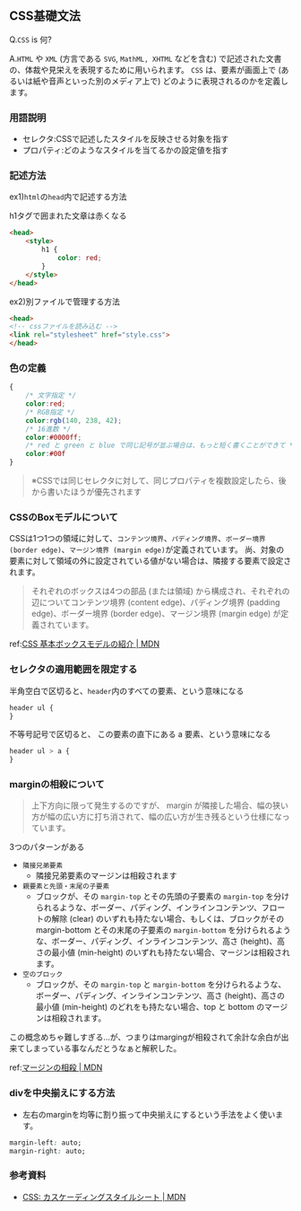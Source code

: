 ## CSS基礎文法

Q.`CSS` is 何?

A.`HTML` や `XML` (方言である `SVG`, `MathML, XHTML` などを含む) で記述された文書の、体裁や見栄えを表現するために用いられます。 `CSS` は、要素が画面上で (あるいは紙や音声といった別のメディア上で) どのように表現されるのかを定義します。


### 用語説明

- セレクタ:CSSで記述したスタイルを反映させる対象を指す
- プロパティ:どのようなスタイルを当てるかの設定値を指す

### 記述方法

ex1)`html`の`head`内で記述する方法

h1タグで囲まれた文章は赤くなる

```html
<head>
    <style>
        h1 {
            color: red;
        }
    </style>
</head>
```

ex2)別ファイルで管理する方法

```html
<head>
<!-- cssファイルを読み込む -->
<link rel="stylesheet" href="style.css">
</head>
```

### 色の定義


```css
{
    /* 文字指定 */
    color:red;
    /* RGB指定 */
    color:rgb(140, 238, 42);
    /* 16進数 */
    color:#0000ff;
    /* red と green と blue で同じ記号が並ぶ場合は、もっと短く書くことができて */
    color:#00f
}
```

>※CSSでは同じセレクタに対して、同じプロパティを複数設定したら、後から書いたほうが優先されます

### CSSのBoxモデルについて

CSSは1つ1つの領域に対して、`コンテンツ境界`、`パディング境界`、`ボーダー境界 (border edge)`、`マージン境界 (margin edge)`が定義されています。
尚、対象の要素に対して領域の外に設定されている値がない場合は、隣接する要素で設定されます。

>それぞれのボックスは4つの部品 (または領域) から構成され、それぞれの辺についてコンテンツ境界 (content edge)、パディング境界 (padding edge)、ボーダー境界 (border edge)、マージン境界 (margin edge) が定義されています。


ref:[CSS 基本ボックスモデルの紹介 | MDN](https://developer.mozilla.org/ja/docs/Web/CSS/CSS_Box_Model/Introduction_to_the_CSS_box_model)

### セレクタの適用範囲を限定する

半角空白で区切ると、`header`内のすべての要素、という意味になる

```css
header ul {
}
```

不等号記号で区切ると、 この要素の直下にある a 要素、という意味になる

```css
header ul > a {
}
```

### marginの相殺について

>上下方向に限って発生するのですが、 margin が隣接した場合、幅の狭い方が幅の広い方に打ち消されて、幅の広い方が生き残るという仕様になっています。

3つのパターンがある

- `隣接兄弟要素`
  - 隣接兄弟要素のマージンは相殺されます
- `親要素と先頭・末尾の子要素`
  - ブロックが、その `margin-top` とその先頭の子要素の `margin-top` を分けられるような、ボーダー、パディング、インラインコンテンツ、フロートの解除 (clear) のいずれも持たない場合、もしくは、ブロックがその margin-bottom とその末尾の子要素の `margin-bottom` を分けられるような、ボーダー、パディング、インラインコンテンツ、高さ (height)、高さの最小値 (min-height) のいずれも持たない場合、マージンは相殺されます。
- `空のブロック`
  - ブロックが、その `margin-top` と `margin-bottom` を分けられるような、ボーダー、パディング、インラインコンテンツ、高さ (height)、高さの最小値 (min-height) のどれをも持たない場合、top と bottom のマージンは相殺されます。

この概念めちゃ難しすぎる...が、つまりはmargingが相殺されて余計な余白が出来てしまっている事なんだとうなぁと解釈した。

ref:[マージンの相殺 | MDN](https://developer.mozilla.org/ja/docs/Web/CSS/CSS_Box_Model/Mastering_margin_collapsing)

### divを中央揃えにする方法

- 左右のmarginを均等に割り振って中央揃えにするという手法をよく使います。

```css
margin-left: auto;
margin-right: auto;
```

### 参考資料

- [CSS: カスケーディングスタイルシート | MDN](https://developer.mozilla.org/ja/docs/Web/CSS)
